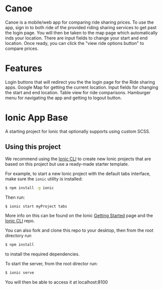 Canoe
=====================
Canoe is a mobile/web app for comparing ride sharing prices. To use the app, sign in to both ride of the provided riding sharing services to get past the login page. You will then be taken to the map page which automatically inds your location. There are input fields to change your start and end location. Once ready, you can click the "view ride options button" to compare prices.

Features
=====================
Login buttons that will redirect you the the login page for the Ride sharing apps.
Google Map for getting the current location.
Input fields for changing the start and end location.
Table view for ride comparisons.
Hamburger menu for navigating the app and getting to logout button.

Ionic App Base
=====================

A starting project for Ionic that optionally supports using custom SCSS.

## Using this project

We recommend using the [Ionic CLI](https://github.com/driftyco/ionic-cli) to create new Ionic projects that are based on this project but use a ready-made starter template.

For example, to start a new Ionic project with the default tabs interface, make sure the `ionic` utility is installed:

```bash
$ npm install -g ionic
```

Then run:

```bash
$ ionic start myProject tabs
```

More info on this can be found on the Ionic [Getting Started](http://ionicframework.com/getting-started) page and the [Ionic CLI](https://github.com/driftyco/ionic-cli) repo.

You can also fork and clone this repo to your desktop, then from the root directory run 
```bash
$ npm install
```
to install the required dependencies.

To start the server, from the root director run:
```bash
$ ionic serve
```

You will then be able to access it at localhost:8100
